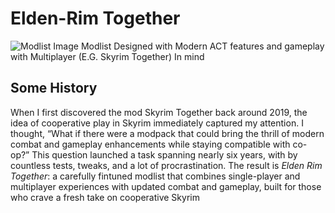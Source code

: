 # Elden-Rim Together

![Modlist Image](https://github.com/DJLegends1011/Elden-Rim-Together/blob/main/modlist-image.png)
Modlist Designed with Modern ACT features and gameplay with Multiplayer (E.G. Skyrim Together) In mind

## Some History

When I first discovered the mod Skyrim Together back around 2019, the idea of cooperative play in Skyrim immediately captured my attention. I thought, “What if there were a modpack that could bring the thrill of modern combat and gameplay enhancements while staying compatible with co-op?” This question launched a task spanning nearly six years, with by countless tests, tweaks, and a lot of procrastination. The result is *Elden Rim Together*: a carefully fintuned modlist that combines single-player and multiplayer experiences with updated combat and gameplay, built for those who crave a fresh take on cooperative Skyrim
